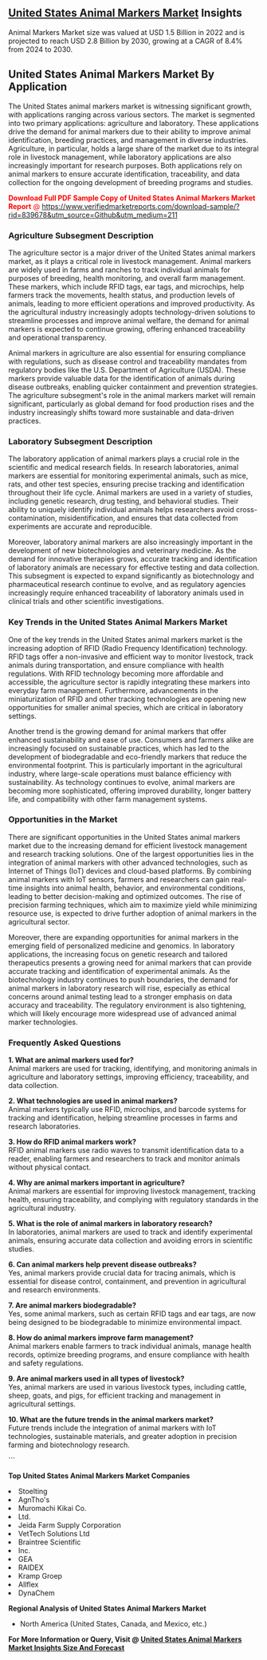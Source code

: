 <h2><a href="https://www.verifiedmarketreports.com/download-sample/?rid=839678&amp;utm_source=Github&amp;utm_medium=211" target="_blank">United States Animal Markers Market</a> Insights</h2><p>Animal Markers Market size was valued at USD 1.5 Billion in 2022 and is projected to reach USD 2.8 Billion by 2030, growing at a CAGR of 8.4% from 2024 to 2030.</p><p><h2>United States Animal Markers Market By Application</h2><p>The United States animal markers market is witnessing significant growth, with applications ranging across various sectors. The market is segmented into two primary applications: agriculture and laboratory. These applications drive the demand for animal markers due to their ability to improve animal identification, breeding practices, and management in diverse industries. Agriculture, in particular, holds a large share of the market due to its integral role in livestock management, while laboratory applications are also increasingly important for research purposes. Both applications rely on animal markers to ensure accurate identification, traceability, and data collection for the ongoing development of breeding programs and studies.</p><p><p><span class=""><span style="color: #ff0000;"><strong>Download Full PDF Sample Copy of United States Animal Markers Market Report</strong> @ </span><a href="https://www.verifiedmarketreports.com/download-sample/?rid=839678&amp;utm_source=Github&amp;utm_medium=211" target="_blank">https://www.verifiedmarketreports.com/download-sample/?rid=839678&amp;utm_source=Github&amp;utm_medium=211</a></span></p></p><h3>Agriculture Subsegment Description</h3><p>The agriculture sector is a major driver of the United States animal markers market, as it plays a critical role in livestock management. Animal markers are widely used in farms and ranches to track individual animals for purposes of breeding, health monitoring, and overall farm management. These markers, which include RFID tags, ear tags, and microchips, help farmers track the movements, health status, and production levels of animals, leading to more efficient operations and improved productivity. As the agricultural industry increasingly adopts technology-driven solutions to streamline processes and improve animal welfare, the demand for animal markers is expected to continue growing, offering enhanced traceability and operational transparency.</p><p>Animal markers in agriculture are also essential for ensuring compliance with regulations, such as disease control and traceability mandates from regulatory bodies like the U.S. Department of Agriculture (USDA). These markers provide valuable data for the identification of animals during disease outbreaks, enabling quicker containment and prevention strategies. The agriculture subsegment's role in the animal markers market will remain significant, particularly as global demand for food production rises and the industry increasingly shifts toward more sustainable and data-driven practices.</p><h3>Laboratory Subsegment Description</h3><p>The laboratory application of animal markers plays a crucial role in the scientific and medical research fields. In research laboratories, animal markers are essential for monitoring experimental animals, such as mice, rats, and other test species, ensuring precise tracking and identification throughout their life cycle. Animal markers are used in a variety of studies, including genetic research, drug testing, and behavioral studies. Their ability to uniquely identify individual animals helps researchers avoid cross-contamination, misidentification, and ensures that data collected from experiments are accurate and reproducible.</p><p>Moreover, laboratory animal markers are also increasingly important in the development of new biotechnologies and veterinary medicine. As the demand for innovative therapies grows, accurate tracking and identification of laboratory animals are necessary for effective testing and data collection. This subsegment is expected to expand significantly as biotechnology and pharmaceutical research continue to evolve, and as regulatory agencies increasingly require enhanced traceability of laboratory animals used in clinical trials and other scientific investigations.</p><h3>Key Trends in the United States Animal Markers Market</h3><p>One of the key trends in the United States animal markers market is the increasing adoption of RFID (Radio Frequency Identification) technology. RFID tags offer a non-invasive and efficient way to monitor livestock, track animals during transportation, and ensure compliance with health regulations. With RFID technology becoming more affordable and accessible, the agriculture sector is rapidly integrating these markers into everyday farm management. Furthermore, advancements in the miniaturization of RFID and other tracking technologies are opening new opportunities for smaller animal species, which are critical in laboratory settings.</p><p>Another trend is the growing demand for animal markers that offer enhanced sustainability and ease of use. Consumers and farmers alike are increasingly focused on sustainable practices, which has led to the development of biodegradable and eco-friendly markers that reduce the environmental footprint. This is particularly important in the agricultural industry, where large-scale operations must balance efficiency with sustainability. As technology continues to evolve, animal markers are becoming more sophisticated, offering improved durability, longer battery life, and compatibility with other farm management systems.</p><h3>Opportunities in the Market</h3><p>There are significant opportunities in the United States animal markers market due to the increasing demand for efficient livestock management and research tracking solutions. One of the largest opportunities lies in the integration of animal markers with other advanced technologies, such as Internet of Things (IoT) devices and cloud-based platforms. By combining animal markers with IoT sensors, farmers and researchers can gain real-time insights into animal health, behavior, and environmental conditions, leading to better decision-making and optimized outcomes. The rise of precision farming techniques, which aim to maximize yield while minimizing resource use, is expected to drive further adoption of animal markers in the agricultural sector.</p><p>Moreover, there are expanding opportunities for animal markers in the emerging field of personalized medicine and genomics. In laboratory applications, the increasing focus on genetic research and tailored therapeutics presents a growing need for animal markers that can provide accurate tracking and identification of experimental animals. As the biotechnology industry continues to push boundaries, the demand for animal markers in laboratory research will rise, especially as ethical concerns around animal testing lead to a stronger emphasis on data accuracy and traceability. The regulatory environment is also tightening, which will likely encourage more widespread use of advanced animal marker technologies.</p><h3>Frequently Asked Questions</h3><p><strong>1. What are animal markers used for?</strong><br> Animal markers are used for tracking, identifying, and monitoring animals in agriculture and laboratory settings, improving efficiency, traceability, and data collection.</p><p><strong>2. What technologies are used in animal markers?</strong><br> Animal markers typically use RFID, microchips, and barcode systems for tracking and identification, helping streamline processes in farms and research laboratories.</p><p><strong>3. How do RFID animal markers work?</strong><br> RFID animal markers use radio waves to transmit identification data to a reader, enabling farmers and researchers to track and monitor animals without physical contact.</p><p><strong>4. Why are animal markers important in agriculture?</strong><br> Animal markers are essential for improving livestock management, tracking health, ensuring traceability, and complying with regulatory standards in the agricultural industry.</p><p><strong>5. What is the role of animal markers in laboratory research?</strong><br> In laboratories, animal markers are used to track and identify experimental animals, ensuring accurate data collection and avoiding errors in scientific studies.</p><p><strong>6. Can animal markers help prevent disease outbreaks?</strong><br> Yes, animal markers provide crucial data for tracing animals, which is essential for disease control, containment, and prevention in agricultural and research environments.</p><p><strong>7. Are animal markers biodegradable?</strong><br> Yes, some animal markers, such as certain RFID tags and ear tags, are now being designed to be biodegradable to minimize environmental impact.</p><p><strong>8. How do animal markers improve farm management?</strong><br> Animal markers enable farmers to track individual animals, manage health records, optimize breeding programs, and ensure compliance with health and safety regulations.</p><p><strong>9. Are animal markers used in all types of livestock?</strong><br> Yes, animal markers are used in various livestock types, including cattle, sheep, goats, and pigs, for efficient tracking and management in agricultural settings.</p><p><strong>10. What are the future trends in the animal markers market?</strong><br> Future trends include the integration of animal markers with IoT technologies, sustainable materials, and greater adoption in precision farming and biotechnology research.</p>```</p><p><strong>Top United States Animal Markers Market Companies</strong></p><div data-test-id=""><p><li>Stoelting</li><li> AgnTho's</li><li> Muromachi Kikai Co.</li><li> Ltd.</li><li> Jeida Farm Supply Corporation</li><li> VetTech Solutions Ltd</li><li> Braintree Scientific</li><li> Inc.</li><li> GEA</li><li> RAIDEX</li><li> Kramp Groep</li><li> Allflex</li><li> DynaChem</li></p><div><strong>Regional Analysis of&nbsp;United States Animal Markers Market</strong></div><ul><li dir="ltr"><p dir="ltr">North America&nbsp;(United States, Canada, and Mexico, etc.)</p></li></ul><p><strong>For More Information or Query, Visit @&nbsp;</strong><strong><a href="https://www.verifiedmarketreports.com/product/animal-markers-market/?utm_source=Github&amp;utm_medium=211" target="_blank">United States Animal Markers Market Insights Size And Forecast</a></strong></p></div>
